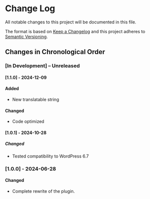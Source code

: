 # Change Log

All notable changes to this project will be documented in this file.

The format is based on [Keep a Changelog](http://keepachangelog.com/)
and this project adheres to [Semantic Versioning](http://semver.org/).

<!--
GitHub MD Syntax:
https://docs.github.com/en/get-started/writing-on-github/getting-started-with-writing-and-formatting-on-github/basic-writing-and-formatting-syntax

Highlighting:
https://docs.github.com/assets/cb-41128/mw-1440/images/help/writing/alerts-rendered.webp

> [!NOTE]
> Highlights information that users should take into account, even when skimming.

> [!IMPORTANT]
> Crucial information necessary for users to succeed.

> [!WARNING]
> Critical content demanding immediate user attention due to potential risks.
-->

## Changes in Chronological Order

### [In Development] – Unreleased

<!--
Section Order:

#### Added
#### Fixed
#### Changed
#### Deprecated
#### Removed
#### Security
-->

#### [1.1.0] - 2024-12-09

#### Added

- New translatable string

#### Changed

- Code optimized

#### [1.0.1] - 2024-10-28

##### Changed

- Tested compatibility to WordPress 6.7

### [1.0.0] - 2024-06-28

#### Changed

- Complete rewrite of the plugin.
